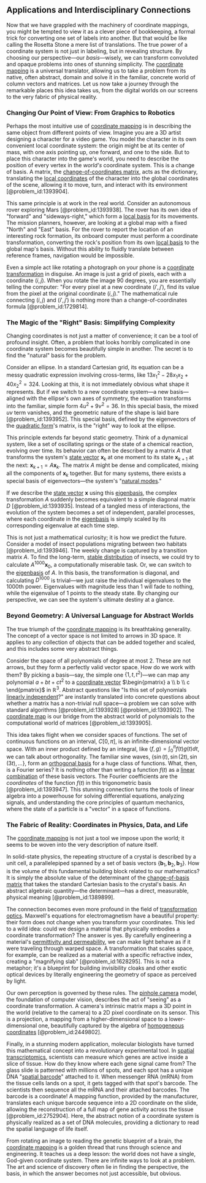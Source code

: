 ## Applications and Interdisciplinary Connections

Now that we have grappled with the machinery of coordinate mappings, you might be tempted to view it as a clever piece of bookkeeping, a formal trick for converting one set of labels into another. But that would be like calling the Rosetta Stone a mere list of translations. The true power of a coordinate system is not just in labeling, but in revealing structure. By choosing our perspective—our *basis*—wisely, we can transform convoluted and opaque problems into ones of stunning simplicity. The [coordinate mapping](@article_id:156012) is a universal translator, allowing us to take a problem from its native, often abstract, domain and solve it in the familiar, concrete world of column vectors and matrices. Let us now take a journey through the remarkable places this idea takes us, from the digital worlds on our screens to the very fabric of physical reality.

### Changing Our Point of View: From Graphics to Robotics

Perhaps the most intuitive use of [coordinate mapping](@article_id:156012) is in describing the same object from different points of view. Imagine you are a 3D artist designing a character for a video game. You model the character in its own convenient local coordinate system: the origin might be at its center of mass, with one axis pointing up, one forward, and one to the side. But to place this character into the game's world, you need to describe the position of every vertex in the *world's* coordinate system. This is a change of basis. A matrix, the [change-of-coordinates matrix](@article_id:150952), acts as the dictionary, translating the [local coordinates](@article_id:180706) of the character into the global coordinates of the scene, allowing it to move, turn, and interact with its environment [@problem_id:1393904].

This same principle is at work in the real world. Consider an autonomous rover exploring Mars [@problem_id:1393938]. The rover has its own idea of "forward" and "sideways-right," which form a [local basis](@article_id:151079) for its movements. The mission planners, however, are looking at a global map with a fixed "North" and "East" basis. For the rover to report the location of an interesting rock formation, its onboard computer must perform a coordinate transformation, converting the rock's position from its own [local basis](@article_id:151079) to the global map's basis. Without this ability to fluidly translate between reference frames, navigation would be impossible.

Even a simple act like rotating a photograph on your phone is a [coordinate transformation](@article_id:138083) in disguise. An image is just a grid of pixels, each with a coordinate $(i, j)$. When you rotate the image 90 degrees, you are essentially telling the computer: "For every pixel at a new coordinate $(i', j')$, find its value from the pixel at the original coordinate $(i, j)$." The mathematical rule connecting $(i, j)$ and $(i', j')$ is nothing more than a change-of-coordinates formula [@problem_id:1729814].

### The Magic of the "Right" Basis: Simplifying Complexity

Changing coordinates is not just a matter of convenience; it can be a tool of profound insight. Often, a problem that looks horribly complicated in one coordinate system becomes beautifully simple in another. The secret is to find the "natural" basis for the problem.

Consider an ellipse. In a standard Cartesian grid, its equation can be a messy quadratic expression involving cross-terms, like $13x_{1}^{2}-28x_{1}x_{2}+40x_{2}^{2} = 324$. Looking at this, it is not immediately obvious what shape it represents. But if we switch to a new coordinate system—a new basis—aligned with the ellipse's own axes of symmetry, the equation transforms into the familiar, simple form $4u^2 + 9v^2 = 36$. In this special basis, the mixed $uv$ term vanishes, and the geometric nature of the shape is laid bare [@problem_id:1393952]. This special basis, defined by the eigenvectors of the [quadratic form](@article_id:153003)'s matrix, is the "right" way to look at the ellipse.

This principle extends far beyond static geometry. Think of a dynamical system, like a set of oscillating springs or the state of a chemical reaction, evolving over time. Its behavior can often be described by a matrix $A$ that transforms the system's [state vector](@article_id:154113) $\mathbf{x}_k$ at one moment to its state $\mathbf{x}_{k+1}$ at the next: $\mathbf{x}_{k+1} = A\mathbf{x}_k$. The matrix $A$ might be dense and complicated, mixing all the components of $\mathbf{x}_k$ together. But for many systems, there exists a special basis of eigenvectors—the system's "[natural modes](@article_id:276512)."

If we describe the [state vector](@article_id:154113) $\mathbf{x}$ using this [eigenbasis](@article_id:150915), the complex transformation $A$ suddenly becomes equivalent to a simple diagonal matrix $D$ [@problem_id:1393935]. Instead of a tangled mess of interactions, the evolution of the system becomes a set of independent, parallel processes, where each coordinate in the [eigenbasis](@article_id:150915) is simply scaled by its corresponding eigenvalue at each time step.

This is not just a mathematical curiosity; it is how we predict the future. Consider a model of insect populations migrating between two habitats [@problem_id:1393946]. The weekly change is captured by a transition matrix $A$. To find the long-term, [stable distribution](@article_id:274901) of insects, we could try to calculate $A^{1000} \mathbf{x}_0$, a computationally miserable task. Or, we can switch to the [eigenbasis](@article_id:150915) of $A$. In this basis, the transformation is diagonal, and calculating $D^{1000}$ is trivial—we just raise the individual eigenvalues to the 1000th power. Eigenvalues with magnitude less than 1 will fade to nothing, while the eigenvalue of 1 points to the steady state. By changing our perspective, we can see the system's ultimate destiny at a glance.

### Beyond Geometry: A Universal Language for Abstract Worlds

The true triumph of the [coordinate mapping](@article_id:156012) is its breathtaking generality. The concept of a vector space is not limited to arrows in 3D space. It applies to any collection of objects that can be added together and scaled, and this includes some very abstract things.

Consider the space of all polynomials of degree at most 2. These are not arrows, but they form a perfectly valid vector space. How do we work with them? By picking a basis—say, the simple one $\{1, t, t^2\}$—we can map any polynomial $a + bt + ct^2$ to a [coordinate vector](@article_id:152825) $\begin{pmatrix} a \\ b \\ c \end{pmatrix}$ in $\mathbb{R}^3$. Abstract questions like "Is this set of polynomials [linearly independent](@article_id:147713)?" are instantly translated into concrete questions about whether a matrix has a non-trivial null space—a problem we can solve with standard algorithms [@problem_id:1393928] [@problem_id:1393902]. The [coordinate map](@article_id:154051) is our bridge from the abstract world of polynomials to the computational world of matrices [@problem_id:1393905].

This idea takes flight when we consider spaces of functions. The set of continuous functions on an interval, $C[0, \pi]$, is an infinite-dimensional vector space. With an inner product defined by an integral, like $\langle f, g \rangle = \int_0^\pi f(t)g(t) dt$, we can talk about orthogonality. The familiar sine waves, $\{\sin(t), \sin(2t), \sin(3t), \dots\}$, form an [orthogonal basis](@article_id:263530) for a huge class of functions. What, then, is a Fourier series? It is nothing other than writing a function $f(t)$ as a [linear combination](@article_id:154597) of these basis vectors. The Fourier coefficients are the *coordinates* of the function $f(t)$ in this trigonometric basis [@problem_id:1393947]. This stunning connection turns the tools of linear algebra into a powerhouse for solving differential equations, analyzing signals, and understanding the core principles of quantum mechanics, where the state of a particle is a "vector" in a space of functions.

### The Fabric of Reality: Coordinates in Physics, Data, and Life

The [coordinate mapping](@article_id:156012) is not just a tool we impose upon the world; it seems to be woven into the very description of nature itself.

In solid-state physics, the repeating structure of a crystal is described by a unit cell, a parallelepiped spanned by a set of basis vectors $\{\mathbf{b}_1, \mathbf{b}_2, \mathbf{b}_3\}$. How is the volume of this fundamental building block related to our mathematics? It is simply the absolute value of the determinant of the [change-of-basis matrix](@article_id:183986) that takes the standard Cartesian basis to the crystal's basis. An abstract algebraic quantity—the determinant—has a direct, measurable, physical meaning [@problem_id:1389899].

The connection becomes even more profound in the field of [transformation optics](@article_id:267535). Maxwell's equations for electromagnetism have a beautiful property: their form does not change when you transform your coordinates. This led to a wild idea: could we design a material that physically embodies a coordinate transformation? The answer is yes. By carefully engineering a material's [permittivity and permeability](@article_id:274532), we can make light behave as if it were traveling through warped space. A transformation that scales space, for example, can be realized as a material with a specific refractive index, creating a "magnifying slab" [@problem_id:1628295]. This is not a metaphor; it's a blueprint for building invisibility cloaks and other exotic optical devices by literally engineering the geometry of space as perceived by light.

Our own perception is governed by these rules. The [pinhole camera](@article_id:172400) model, the foundation of computer vision, describes the act of "seeing" as a coordinate transformation. A camera's intrinsic matrix maps a 3D point in the world (relative to the camera) to a 2D pixel coordinate on its sensor. This is a projection, a mapping from a higher-dimensional space to a lower-dimensional one, beautifully captured by the algebra of [homogeneous coordinates](@article_id:154075) [@problem_id:2449802].

Finally, in a stunning modern application, molecular biologists have turned this mathematical concept into a revolutionary experimental tool. In [spatial transcriptomics](@article_id:269602), scientists can measure which genes are active inside a slice of tissue. How do they know where each gene signal came from? The glass slide is patterned with millions of spots, and each spot has a unique DNA "[spatial barcode](@article_id:267502)" attached to it. When messenger RNA (mRNA) from the tissue cells lands on a spot, it gets tagged with that spot's barcode. The scientists then sequence all the mRNA and their attached barcodes. The barcode is a coordinate! A mapping function, provided by the manufacturer, translates each unique barcode sequence into a 2D coordinate on the slide, allowing the reconstruction of a full map of gene activity across the tissue [@problem_id:2752904]. Here, the abstract notion of a coordinate system is physically realized as a set of DNA molecules, providing a dictionary to read the spatial language of life itself.

From rotating an image to reading the genetic blueprint of a brain, the [coordinate mapping](@article_id:156012) is a golden thread that runs through science and engineering. It teaches us a deep lesson: the world does not have a single, God-given coordinate system. There are infinite ways to look at a problem. The art and science of discovery often lie in finding the perspective, the basis, in which the answer becomes not just accessible, but obvious.